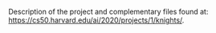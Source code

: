 Description of the project and complementary files found at: https://cs50.harvard.edu/ai/2020/projects/1/knights/.
